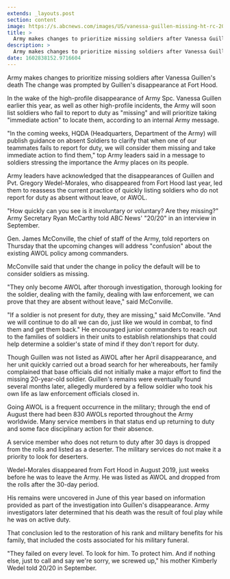 ```yaml
--- 
extends: _layouts.post 
section: content 
image: https://s.abcnews.com/images/US/vanessa-guillen-missing-ht-rc-200620_1592668859300_hpMain_16x9_992.jpg 
title: > 
  Army makes changes to prioritize missing soldiers after Vanessa Guillen's death 
description: > 
  Army makes changes to prioritize missing soldiers after Vanessa Guillen's death The change was prompted by Guillen's disappearance at Fort Hood.Vanessa Guillen earlier this year, as well as other high-profile incidents, the Army will soon list soldiers who fail to report to duty as "missing" and will prioritize taking "immediate action" to locate them, according to an internal Army message.McConville said that under the change in policy the default will be to consider soldiers as missing.His remains were uncovered in June of this year based on information provided as part of the investigation into Guillen's disappearance.Army investigators later determined that his death was the result of foul play while he was on active duty. 
date: 1602838152.9716604 
--- 
```

Army makes changes to prioritize missing soldiers after Vanessa Guillen's death The change was prompted by Guillen's disappearance at Fort Hood.

In the wake of the high-profile disappearance of Army Spc. Vanessa Guillen earlier this year, as well as other high-profile incidents, the Army will soon list soldiers who fail to report to duty as "missing" and will prioritize taking "immediate action" to locate them, according to an internal Army message.

"ln the coming weeks, HQDA (Headquarters, Department of the Army) will publish guidance on absent Soldiers to clarify that when one of our teammates fails to report for duty, we will consider them missing and take immediate action to find them," top Army leaders said in a message to soldiers stressing the importance the Army places on its people.

Army leaders have acknowledged that the disappearances of Guillen and Pvt. Gregory Wedel-Morales, who disappeared from Fort Hood last year, led them to reassess the current practice of quickly listing soldiers who do not report for duty as absent without leave, or AWOL.

"How quickly can you see is it involuntary or voluntary? Are they missing?" Army Secretary Ryan McCarthy told ABC News' "20/20" in an interview in September.

Gen. James McConville, the chief of staff of the Army, told reporters on Thursday that the upcoming changes will address "confusion" about the existing AWOL policy among commanders.

McConville said that under the change in policy the default will be to consider soldiers as missing.

"They only become AWOL after thorough investigation, thorough looking for the soldier, dealing with the family, dealing with law enforcement, we can prove that they are absent without leave," said McConville.

"If a soldier is not present for duty, they are missing," said McConville. "And we will continue to do all we can do, just like we would in combat, to find them and get them back." He encouraged junior commanders to reach out to the families of soldiers in their units to establish relationships that could help determine a soldier's state of mind if they don't report for duty.

Though Guillen was not listed as AWOL after her April disappearance, and her unit quickly carried out a broad search for her whereabouts, her family complained that base officials did not initially make a major effort to find the missing 20-year-old soldier. Guillen's remains were eventually found several months later, allegedly murdered by a fellow soldier who took his own life as law enforcement officials closed in.

Going AWOL is a frequent occurrence in the military; through the end of August there had been 830 AWOLs reported throughout the Army worldwide. Many service members in that status end up returning to duty and some face disciplinary action for their absence.

A service member who does not return to duty after 30 days is dropped from the rolls and listed as a deserter. The military services do not make it a priority to look for deserters.

Wedel-Morales disappeared from Fort Hood in August 2019, just weeks before he was to leave the Army. He was listed as AWOL and dropped from the rolls after the 30-day period.

His remains were uncovered in June of this year based on information provided as part of the investigation into Guillen's disappearance. Army investigators later determined that his death was the result of foul play while he was on active duty.

That conclusion led to the restoration of his rank and military benefits for his family, that included the costs associated for his military funeral.

"They failed on every level. To look for him. To protect him. And if nothing else, just to call and say we're sorry, we screwed up," his mother Kimberly Wedel told 20/20 in September.